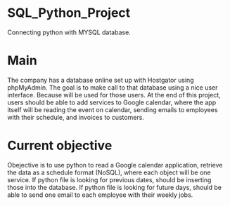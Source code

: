 # SQL_Python_Project
Connecting python with MYSQL database.

# Main
The company has a database online set up with Hostgator using phpMyAdmin. The goal is to make call to that database using a nice user interface. Because will be used for those users. At the end of this project, users should be able to add services to Google calendar, where the app itself will be reading the event on calendar, sending emails to employees with their schedule, and invoices to customers. 

# Current objective
Obejective is to use python to read a Google calendar application, retrieve the data as a schedule format (NoSQL), where each object will be one service. If python file is looking for previous dates, should be inserting those into the database. If python file is looking for future days, should be able to send one email to each employee with their weekly jobs. 

